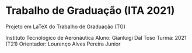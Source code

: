 # Trabalho de Graduação (ITA 2021)

Projeto em LaTeX do Trabalho de Graduação (TG)

Instituto Tecnológico de Aeronáutica
Aluno: Gianluigi Dal Toso
Turma: 2021 (T21)
Orientador: Lourenço Alves Pereira Junior
